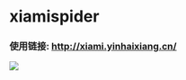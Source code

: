 # xiamispider

### 使用链接: http://xiami.yinhaixiang.cn/

![](https://img.alicdn.com/tfs/TB1DO_.JFOWBuNjy0FiXXXFxVXa-1604-552.png)

